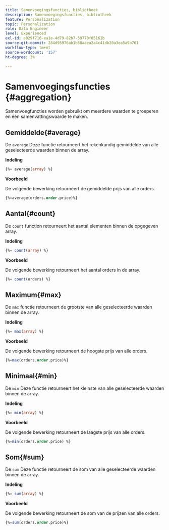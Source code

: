 ```yaml
---
title: Samenvoegingsfuncties, bibliotheek
description: Samenvoegingsfuncties, bibliotheek
feature: Personalization
topic: Personalization
role: Data Engineer
level: Experienced
exl-id: a029f716-ea1e-4d79-82b7-59770f05161b
source-git-commit: 284d95976ab1b58aaea2a4c41db20a3ea5a9b761
workflow-type: tm+mt
source-wordcount: '157'
ht-degree: 3%

---
```


# Samenvoegingsfuncties {#aggregation}

Samenvoegfuncties worden gebruikt om meerdere waarden te groeperen en één samenvattingswaarde te maken.

## Gemiddelde{#average}

De `average` Deze functie retourneert het rekenkundig gemiddelde van alle geselecteerde waarden binnen de array.

**Indeling**

```sql
{%= average(array) %}
```

**Voorbeeld**

De volgende bewerking retourneert de gemiddelde prijs van alle orders.

```sql
{%=average(orders.order.price)%}
```

## Aantal{#count}

De `count` function retourneert het aantal elementen binnen de opgegeven array.

**Indeling**

```sql
{%= count(array) %}
```

**Voorbeeld**

De volgende bewerking retourneert het aantal orders in de array.

```sql
{%= count(orders) %}
```

## Maximum{#max}

De `max` functie retourneert de grootste van alle geselecteerde waarden binnen de array.

**Indeling**

```sql
{%= max(array) %}
```

**Voorbeeld**

De volgende bewerking retourneert de hoogste prijs van alle orders.

```sql
{%=max(orders.order.price)%}
```

## Minimaal{#min}

De `min` Deze functie retourneert het kleinste van alle geselecteerde waarden binnen de array.

**Indeling**

```sql
{%= min(array) %}
```

**Voorbeeld**

De volgende bewerking retourneert de laagste prijs van alle orders.

```sql
{%=min(orders.order.price) %}
```

## Som{#sum}

De `sum` Deze functie retourneert de som van alle geselecteerde waarden binnen de array.

**Indeling**

```sql
{%= sum(array) %}
```

**Voorbeeld**

De volgende bewerking retourneert de som van de prijzen van alle orders.

```sql
{%=sum(orders.order.price)%}
```
